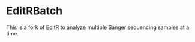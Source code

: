 # EditRBatch

This is a fork of [EditR](https://github.com/MoriarityLab/EditR) to analyze multiple Sanger sequencing samples at a time. 
